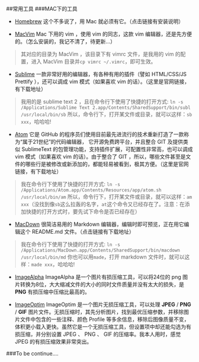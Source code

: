 ##常用工具
###MAC下的工具
* [Homebrew](http://brew.sh/) 这个不多说了，用 Mac 就必须有它。（点击链接有安装说明）

* [MacVim]() Mac 下用的 vim ，使用 vim 的同志，这款 vim 编辑器，还是先方便的。（怎么安装的，我记不清了，待更新...）

> 其对应的目录为 MacVim ，该目录下有 vimrc 文件，是我用的 vim 的配置，进入 MacVim 目录并`cp vimrc ~/.vimrc`，即可生效。

* [Sublime](http://www.sublimetext.com/) 一款非常好用的编辑器，有各种有用的插件（譬如 HTML/CSS/JS Prettify ），还可以调成 vim 模式（如果喜欢 vim 的话）。（这里是官网链接，有下载地址）

> 我用的是 sublime text 2 ，且在命令行下使用了快捷的打开方式:
> ```ln -s /Applications/Sublime Text 2.app/Contents/SharedSupport/bin/subl /usr/local/bin/sb```
> 所以，命令行下，打开某文件或目录，就可以这样：`sb xxx`，哈哈哈!

* [Atom](https://atom.io/) 它是 GitHub 的程序员们使用目前最先进流行的技术重新打造了一款称为“属于21世纪”的代码编辑器， 它开源免费跨平台，并且整合 GIT 及提供类似 SublimeText 的包管理功能，支持插件扩展，可配置性非常高，也可以调成 vim 模式（如果喜欢 vim 的话）。由于整合了 GIT ，所以，哪些文件甚至是文件的哪些行是被修改或新添加的，都能轻易被看到，极其方便。（这里是官网链接，有下载地址）

> 我在命令行下使用了快捷的打开方式:
> ```ln -s /Applications/Atom.app/Contents/Resources/app/atom.sh /usr/local/bin/am```
> 所以，命令行下，打开某文件或目录，就可以这样：`am xxx`（没找到像`sb`这么拉轰的名字，`at`这个命令又已经存在了。注意：在添加快捷的打开方式时，要先试下命令是否已经存在）

* [MacDown](http://macdown.uranusjr.com/) 很简洁易用的 Markdown 编辑器，编辑时即可预览，正在用它编辑这个 README.md 文件。（点击链接有下载地址）

> 我在命令行下使用了快捷的打开方式:
> ```ln -s /Applications/MacDown.app/Contents/SharedSupport/bin/macdown /usr/local/bin/md```
> 你也可以用`made`，打开 markdown 文件时，就可以这样：`made xxx`，哈哈哈!

* [ImageAlpha](https://pngmini.com/) ImageAlpha 是一个图片有损压缩工具，可以将24位的 png 图片转换为8位，大大缩减文件的大小的同时文件质量并没有太大的损失，是 **PNG** 有损压缩中压缩比最高的。

* [ImageOptim](https://imageoptim.com/) ImageOptim 是一个图片无损压缩工具，可以处理 **JPEG** / **PNG** / **GIF** 图片文件。无损压缩时，其先分析图片，找到最优压缩参数，并移除图片文件中包含的一些注释、颜色 Profile 等多余信息，移除后图像质量不变，体积更小载入更快。虽然它是一个无损压缩工具，但设置项中却还能勾选为有损压缩，并分别设置  JPEG 、 PNG 、 GIF 的压缩率。我本人用时，感觉 JPEG 的有损压缩效果非常突出。 

###To be continue....
